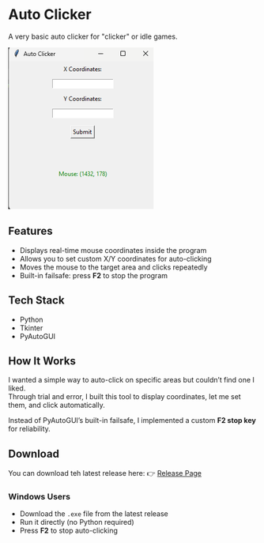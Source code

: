 # Auto Clicker

A very basic auto clicker for "clicker" or idle games.

![Overview](./images/overview.png)

## Features

-   Displays real-time mouse coordinates inside the program
-   Allows you to set custom X/Y coordinates for auto-clicking
-   Moves the mouse to the target area and clicks repeatedly
-   Built-in failsafe: press **F2** to stop the program

## Tech Stack

-   Python
-   Tkinter
-   PyAutoGUI

## How It Works

I wanted a simple way to auto-click on specific areas but couldn’t find one I liked.  
Through trial and error, I built this tool to display coordinates, let me set them, and click automatically.

Instead of PyAutoGUI’s built-in failsafe, I implemented a custom **F2 stop key** for reliability.

## Download
You can download teh latest release here:
👉 [Release Page](https://github.com/CozyMeds/Auto_Clicker/releases/tag/v1.0.0)

### Windows Users
- Download the `.exe` file from the latest release  
- Run it directly (no Python required)  
- Press **F2** to stop auto-clicking
